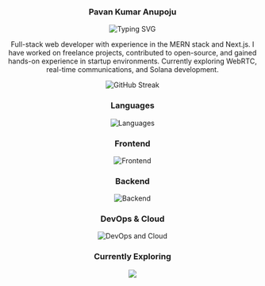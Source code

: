 <h3 align="center">Pavan Kumar Anupoju</h3>

<div align="center">
  <img src="https://readme-typing-svg.herokuapp.com?font=JetBrains+Mono&color=ffffff&center=true&vCenter=true&width=435&lines=Full-Stack+Web+Developer;MERN+Stack+|+Next.js;WebSockets+|+WebRTC+|+Solana" alt="Typing SVG" />
</div>

<p align="center">
Full-stack web developer with experience in the MERN stack and Next.js. I have worked on freelance projects, contributed to open-source, and gained hands-on experience in startup environments. Currently exploring WebRTC, real-time communications, and Solana development.
</p>

<div align="center">
  <img src="https://github-readme-streak-stats.herokuapp.com/?user=Pavan-personal&theme=github-dark&hide_border=true" alt="GitHub Streak" />
</div>

<div align="center">
  <h3>Languages</h3>
  <img src="https://skillicons.dev/icons?i=js,ts,rust,py" alt="Languages" />
</div>

<div align="center">
  <h3>Frontend</h3>
  <img src="https://skillicons.dev/icons?i=react,nextjs,vite,redux,tailwind,materialui,html,css" alt="Frontend" />
</div>

<div align="center">
  <h3>Backend</h3>
  <img src="https://skillicons.dev/icons?i=nodejs,express,mongodb,mysql,postgres,prisma,redis" alt="Backend" />
</div>

<div align="center">
  <h3>DevOps & Cloud</h3>
  <img src="https://skillicons.dev/icons?i=aws,firebase,vercel,docker,git,github" alt="DevOps and Cloud" />
</div>

<div align="center">
  <h3>Currently Exploring</h3>
   <img
      src="https://go-skill-icons.vercel.app/api/icons?i=solana,socketio,reactnative,django"
    />
</div>

